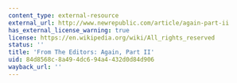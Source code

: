 ```yaml
---
content_type: external-resource
external_url: http://www.newrepublic.com/article/again-part-ii
has_external_license_warning: true
license: https://en.wikipedia.org/wiki/All_rights_reserved
status: ''
title: 'From The Editors: Again, Part II'
uid: 84d8568c-8a49-4dc6-94a4-432d0d84d906
wayback_url: ''
---
```

